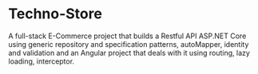 # Techno-Store
A full-stack E-Commerce project that builds a Restful API ASP.NET Core using generic repository and specification patterns, autoMapper, identity and validation and an Angular project that deals with it using routing, lazy loading, interceptor.
